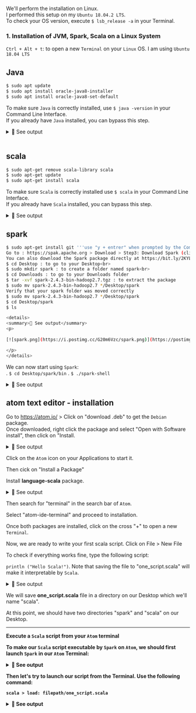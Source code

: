 We'll perform the installation on Linux. <br>
I performed this setup on my `Ubuntu 18.04.2 LTS`.<br>
To check your OS version, execute `$ lsb_release -a` in your Terminal.

### 1. Installation of JVM, Spark, Scala on a Linux System

`Ctrl + Alt + t`: to open a new `Terminal` on your `Linux` OS. I am using `Ubuntu 18.04 LTS` 

## Java
```sh
$ sudo apt update  
$ sudo apt install oracle-java8-installer  
$ sudo apt install oracle-java8-set-default  
```
To make sure `Java` is correctly installed, use `$ java -version` in your Command Line Interface. <br>
If you already have `Java` installed, you can bypass this step.<br>

<details>
<summary>🔴 See output</summary>
<p> 
  
[![4.png](https://i.postimg.cc/9fKbYWbn/4.png)](https://postimg.cc/kVNWnPkQ)

</p>
</details><br>

## scala
```sh
$ sudo apt-get remove scala-library scala  
$ sudo apt-get update  
$ sudo apt-get install scala
```

To make sure `Scala` is correctly installed  use `$ scala` in your Command Line Interface. <br>
If you already have `Scala` installed, you can bypass this step.<br>

<details>
<summary>🔴 See output</summary>
<p> 
  
[![3.png](https://i.postimg.cc/3NgtwPgb/3.png)](https://postimg.cc/YLC6nDD1)

</p>
</details>

## spark
```sh
$ sudo apt-get install git '''use "y + entrer" when prompted by the Command Line Interface'''
Go to : https://spak.apache.org > Download > Step3: Download Spark (click to download the .tgz file)<br>
You can also download the Spark package directly at https://bit.ly/2KYLLZQ
$ cd Desktop : to go to your Desktop<br>
$ sudo mkdir spark : to create a folder named spark<br>
$ cd Downloads : to go to your Downloads folder
$ tar -xvf spark-2.4.3-bin-hadoop2.7.tgz : to extract the package
$ sudo mv spark-2.4.3-bin-hadoop2.7 */Desktop/spark
Verify that your spark folder was moved correctly
$ sudo mv spark-2.4.3-bin-hadoop2.7 */Desktop/spark
$ cd Desktop/spark
$ ls

<details>
<summary>🔴 See output</summary>
<p> 
  
[![spark.png](https://i.postimg.cc/G20m6Vzc/spark.png)](https://postimg.cc/XZ8WC2Th)

</p>
</details>

```
We can now start using `Spark`:<br>
. `$ cd Desktop/spark/bin`
. `$ ./spark-shell`

<details>
<summary>🔴 See output</summary>
<p> 
  
[![spark.png](https://i.postimg.cc/mgVhnm1q/spark.png)](https://postimg.cc/JsD1Dcqc)

</p>
</details>

## atom text editor - installation

Go to https://atom.io/ > Click on "download .deb" to get the `Debian` package.<br>
Once downloaded, right click the package and select "Open with Software install", then click on "Install.

<details>
<summary>🔴 See output</summary>
<p> 
  
[![atom.png](https://i.postimg.cc/JnsyZjnF/atom.png)](https://postimg.cc/ZBhKhB6P)

</p>
</details>

Click on the `Atom` icon on your Applications to start it.<br>

Then cick on  "Install a Package"<br>

Install <b>language-scala</b> package.

<details>
<summary>🔴 See output</summary>
<p> 
  
[![atom-install.png](https://i.postimg.cc/3J4BYDFn/atom-install.png)](https://postimg.cc/xcQHP87z)

</p>
</details>

Then search for "terminal" in the search bar of `Atom`.<br>

Select "atom-ide-terminal" and proceed to installation.<br>

Once both packages are installed, click on the cross "+" to open a new `Terminal`.<br>

Now, we are ready to write your first scala script. Click on File > New File<br>

To check if everything works fine, type the following script:<br>

`println ("Hello Scala!")`. Note that saving the file to "one_script.scala" will make it interpretable by `Scala`.<br>

<details>
<summary>🔴 See output</summary>
<p> 
  
[![isaac-arnault-scala-3.png](https://i.postimg.cc/zv35v1zZ/isaac-arnault-scala-3.png)](https://postimg.cc/XBMt1mBQ)

</p>
</details>

We will save <b>one_script.scala</b> file in a directory on our Desktop which we'll name "scala".<br>

At this point, we should have two directories "spark" and "scala" on our Desktop.<br>

<hr>

<b>Execute a `Scala` script from your `Atom` terminal<br>

To make our `Scala` script executable by `Spark` on `Atom`, we should first launch `Spark` in our `Atom` Terminal:

<details>
<summary>🔴 See output</summary>
<p> 
  
[![isaac-arnault-scala-4.png](https://i.postimg.cc/RC3ZvcN3/isaac-arnault-scala-4.png)](https://postimg.cc/grWWDLyd)

</p>
</details>

Then let's try to launch our script from the Terminal. Use the following command:<br>

`scala > load: filepath/one_script.scala`<br>

<details>
<summary>🔴 See output</summary>
<p> 
  
[![isaac-arnault-scala-5.png](https://i.postimg.cc/h4M6ZwST/isaac-arnault-scala-5.png)](https://postimg.cc/CdBczcnx)

</p>
</details>
